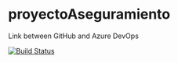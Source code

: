 # proyectoAseguramiento
Link between GitHub and Azure DevOps

[![Build Status](https://dev.azure.com/acarballom0628/PoyectQA/_apis/build/status/marisaCa.proyectoAseguramiento?branchName=main)](https://dev.azure.com/acarballom0628/PoyectQA/_build/latest?definitionId=1&branchName=main)
